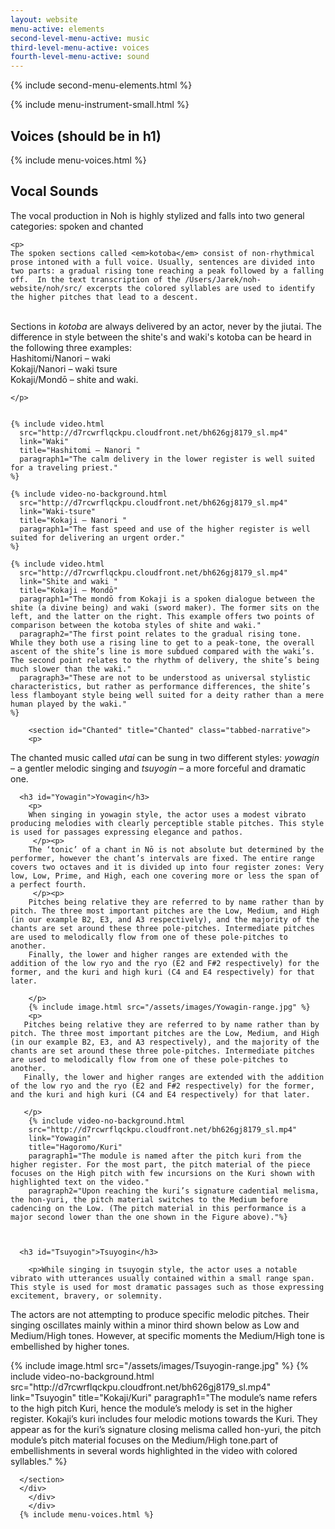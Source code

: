 ```yaml
---
layout: website
menu-active: elements
second-level-menu-active: music
third-level-menu-active: voices
fourth-level-menu-active: sound
---
```


{% include second-menu-elements.html %}

{% include menu-instrument-small.html %}

<main class="page-content">

<div class="wrapper">
<h2 id="Voices">Voices (should be in h1)</h2>
    {% include menu-voices.html %}
  </div>

  <div class="text-container">
    <h2 id="Sound">Vocal Sounds</h2>
    <p>The vocal production in Noh is highly stylized and falls into two general categories: spoken and chanted</p>
    </div>
    <div class="tabs-container">
      <div class="tabs-container__links">
        <div class="wrapper">
          <div id="tabs"></div>
        </div>
      </div>
<div class="tabs-container__content">
  <div class="wrapper">
    <section id="Spoken" title="Spoken" class="tabbed-narrative">

    <p>
    The spoken sections called <em>kotoba</em> consist of non-rhythmical prose intoned with a full voice. Usually, sentences are divided into two parts: a gradual rising tone reaching a peak followed by a falling off.  In the text transcription of the /Users/Jarek/noh-website/noh/src/ excerpts the colored syllables are used to identify the higher pitches that lead to a descent.
</p><p><br>
Sections in <em>kotoba</em> are always delivered by an actor, never by the jiutai. The difference in style between the shite's and waki's kotoba can be heard in the following three examples: <br>Hashitomi/Nanori – waki <br>Kokaji/Nanori – waki tsure <br>Kokaji/Mondō – shite and waki.

    </p>


    {% include video.html
      src="http://d7rcwrflqckpu.cloudfront.net/bh626gj8179_sl.mp4"
      link="Waki"
      title="Hashitomi – Nanori "
      paragraph1="The calm delivery in the lower register is well suited for a traveling priest."
    %}

    {% include video-no-background.html
      src="http://d7rcwrflqckpu.cloudfront.net/bh626gj8179_sl.mp4"
      link="Waki-tsure"
      title="Kokaji – Nanori "
      paragraph1="The fast speed and use of the higher register is well suited for delivering an urgent order."
    %}

    {% include video.html
      src="http://d7rcwrflqckpu.cloudfront.net/bh626gj8179_sl.mp4"
      link="Shite and waki "
      title="Kokaji – Mondō"
      paragraph1="The mondō from Kokaji is a spoken dialogue between the shite (a divine being) and waki (sword maker). The former sits on the left, and the latter on the right. This example offers two points of comparison between the kotoba styles of shite and waki."
      paragraph2="The first point relates to the gradual rising tone. While they both use a rising line to get to a peak-tone, the overall ascent of the shite’s line is more subdued compared with the waki’s. The second point relates to the rhythm of delivery, the shite’s being much slower than the waki."
      paragraph3="These are not to be understood as universal stylistic characteristics, but rather as performance differences, the shite’s less flamboyant style being well suited for a deity rather than a mere human played by the waki."
    %}
</section>



        <section id="Chanted" title="Chanted" class="tabbed-narrative">
        <p>
The chanted music called <em>utai</em> can be sung in two different styles: <em>yowagin</em> – a gentler melodic singing and <em>tsuyogin</em> – a more forceful and dramatic one.
        </p>

      <h3 id="Yowagin">Yowagin</h3>
        <p>
        When singing in yowagin style, the actor uses a modest vibrato producing melodies with clearly perceptible stable pitches. This style is used for passages expressing elegance and pathos.
         </p><p>
        The ‘tonic’ of a chant in Nō is not absolute but determined by the performer, however the chant’s intervals are fixed. The entire range covers two octaves and it is divided up into four register zones: Very low, Low, Prime, and High, each one covering more or less the span of a perfect fourth.
         </p><p>
        Pitches being relative they are referred to by name rather than by pitch. The three most important pitches are the Low, Medium, and High (in our example B2, E3, and A3 respectively), and the majority of the chants are set around these three pole-pitches. Intermediate pitches are used to melodically flow from one of these pole-pitches to another.
        Finally, the lower and higher ranges are extended with the addition of the low ryo and the ryo (E2 and F#2 respectively) for the former, and the kuri and high kuri (C4 and E4 respectively) for that later.

        </p>
        {% include image.html src="/assets/images/Yowagin-range.jpg" %}
        <p>
       Pitches being relative they are referred to by name rather than by pitch. The three most important pitches are the Low, Medium, and High (in our example B2, E3, and A3 respectively), and the majority of the chants are set around these three pole-pitches. Intermediate pitches are used to melodically flow from one of these pole-pitches to another.
       Finally, the lower and higher ranges are extended with the addition of the low ryo and the ryo (E2 and F#2 respectively) for the former, and the kuri and high kuri (C4 and E4 respectively) for that later.

       </p>
        {% include video-no-background.html
        src="http://d7rcwrflqckpu.cloudfront.net/bh626gj8179_sl.mp4"
        link="Yowagin"
        title="Hagoromo/Kuri"
        paragraph1="The module is named after the pitch kuri from the higher register. For the most part, the pitch material of the piece focuses on the High pitch with few incursions on the Kuri shown with highlighted text on the video."
        paragraph2="Upon reaching the kuri’s signature cadential melisma, the hon-yuri, the pitch material switches to the Medium before cadencing on the Low. (The pitch material in this performance is a major second lower than the one shown in the Figure above)."%}



      <h3 id="Tsuyogin">Tsuyogin</h3>

        <p>While singing in tsuyogin style, the actor uses a notable vibrato with utterances usually contained within a small range span. This style is used for most dramatic passages such as those expressing excitement, bravery, or solemnity.
 </p><p></p><p>
The actors are not attempting to produce specific melodic pitches. Their singing oscillates mainly within a minor third shown below as Low and Medium/High tones. However, at specific moments the Medium/High tone is embellished by higher tones.
</p>
  {% include image.html src="/assets/images/Tsuyogin-range.jpg" %}
  {% include video-no-background.html
    src="http://d7rcwrflqckpu.cloudfront.net/bh626gj8179_sl.mp4"
    link="Tsuyogin"
    title="Kokaji/Kuri"
    paragraph1="The module’s name refers to the high pitch Kuri, hence the module’s melody is set in the higher register. Kokaji’s kuri includes four melodic motions towards the Kuri. They appear as for the kuri’s signature closing melisma called hon-yuri, the pitch module’s pitch material focuses on the Medium/High tone.part of embellishments in several words highlighted in the video with colored syllables."
  %}


      </section>
      </div>
        </div>
        </div>
      {% include menu-voices.html %}

</main>
